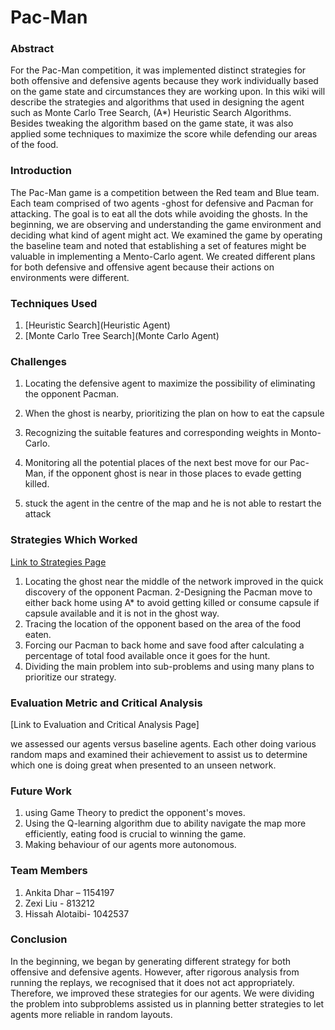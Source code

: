 # Pac-Man
### **Abstract**
	
For the Pac-Man competition, it was implemented distinct strategies for both offensive and defensive agents because they work individually based on the game state and circumstances they are working upon. In this wiki will describe the strategies and algorithms that used in designing the agent such as Monte Carlo Tree Search, (A*) Heuristic Search Algorithms. Besides tweaking the algorithm based on the game state, it was also applied some techniques to maximize the score while defending our areas of the food.
	
### **Introduction**

The Pac-Man game is a competition between the Red team and Blue team. Each team comprised of two agents -ghost for defensive and Pacman for attacking. The goal is to eat all the dots while avoiding the ghosts. In the beginning, we are observing and understanding the game environment and deciding what kind of agent might act. We examined the game by operating the baseline team and noted that establishing a set of features might be valuable in implementing a Mento-Carlo agent. We created different plans for both defensive and offensive agent because their actions on environments were different.

### **Techniques Used**
		
1. [Heuristic Search](Heuristic Agent)
2. [Monte Carlo Tree Search](Monte Carlo Agent)

### Challenges 

1. Locating the defensive agent to maximize the possibility of eliminating the opponent Pacman.

2. When the ghost is nearby, prioritizing the plan on how to eat the capsule 


3. Recognizing the suitable features and corresponding weights in Monto-Carlo.

4. Monitoring all the potential places of the next best move for our Pac-Man, if the opponent ghost is near in those places to evade getting killed. 

5. stuck the agent in the centre of the map and he is not able to restart the attack
	
### Strategies Which Worked
	
[Link to Strategies Page](https://github.com/COMP90054-classroom/contest-pac-pac-pac/wiki/Design-Choices)
1. Locating the ghost near the middle of the network improved in the quick discovery of the opponent Pacman.
2-Designing the Pacman move to either back home using A* to avoid getting killed or consume capsule if capsule available and it is not in the ghost way.
3. Tracing the location of the opponent based on the area of the food eaten.
4. Forcing our Pacman to back home and save food after calculating a percentage of total food available once it goes for the hunt. 
5. Dividing the main problem into sub-problems and using many plans to prioritize our strategy.

### **Evaluation Metric and Critical Analysis**	
	
[Link to Evaluation and Critical Analysis Page]
	
we assessed our agents versus baseline agents. Each other doing various random maps and examined their achievement to assist us to determine which one is doing great when presented to an unseen network.

### **Future Work**
		
1. using Game Theory to predict the opponent's moves.
2. Using the Q-learning algorithm due to ability navigate the map more efficiently, eating food is crucial to winning the game.
3. Making behaviour of our agents more autonomous.
	
### **Team Members**

1. Ankita Dhar – 1154197
2. Zexi Liu - 813212
3. Hissah Alotaibi- 1042537
	
### **Conclusion** 
	
In the beginning, we began by generating different strategy for both offensive and defensive agents. However, after rigorous analysis from running the replays, we recognised that it does not act appropriately. Therefore, we improved these strategies for our agents. We were dividing the problem into subproblems assisted us in planning better strategies to let agents more reliable in random layouts.  
